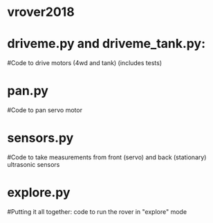 # vrover2018
# driveme.py and driveme_tank.py:
  #Code to drive motors (4wd and tank) (includes tests)
# pan.py
  #Code to pan servo motor
# sensors.py
  #Code to take measurements from front (servo) and back (stationary) ultrasonic sensors
# explore.py
  #Putting it all together: code to run the rover in "explore" mode
